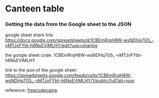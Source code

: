 # Canteen table


### Getting the data from the Google sheet to the JSON

google sheet share link: https://docs.google.com/spreadsheets/d/1CBEmRrqH8W-wsNDHq7G5_-vMTJvFYbt-h6NsEViMLHY/edit?usp=sharing

the google sheet code: 1CBEmRrqH8W-wsNDHq7G5_-vMTJvFYbt-h6NsEViMLHY

link to the json of the google sheet: https://spreadsheets.google.com/feeds/cells/1CBEmRrqH8W-wsNDHq7G5_-vMTJvFYbt-h6NsEViMLHY/1/public/full?alt=json

reference: [freecodecamp](https://www.freecodecamp.org/news/cjn-google-sheets-as-json-endpoint/)
